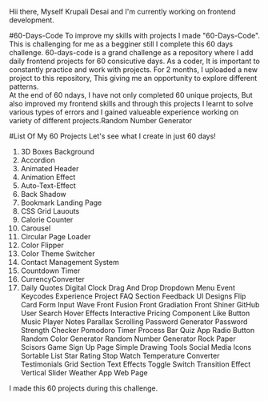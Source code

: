 Hii there, Myself Krupali Desai and I'm currently working on frontend development. 

#60-Days-Code
To improve my skills with projects I made "60-Days-Code". This is challenging for me as a begginer still I complete this 60 days challenge. 60-days-code is a grand challenge as a repository where I add  daily frontend projects for 60 consicutive days. As a coder, It is important to constantly practice and work with projects. For 2 months, I uploaded a new project to this repository, This giving me an opportunity to explore different patterns.   
At the end of 60 ndays, I have not only completed 60 unique projects, But also improved my frontend skills and through this projects I learnt to solve various types of errors and I gained valueable experience working on variety of different projects.Random Number Generator

#List Of My 60 Projects
Let's see what I create in just 60 days!
1. 3D Boxes Background
2. Accordion
3. Animated Header
4. Animation Effect
5. Auto-Text-Effect
6. Back Shadow
7. Bookmark Landing Page
8. CSS Grid Lauouts
9. Calorie Counter
10. Carousel
11. Circular Page Loader
12. Color Flipper
13. Color Theme Switcher
14. Contact Management System
15. Countdown Timer
16. CurrencyConverter
17. Daily Quotes
Digital Clock
Drag And Drop
Dropdown Menu
Event Keycodes
Experience Project
FAQ Section
Feedback UI Designs
Flip Card
Form Input Wave
Front Fusion
Front Gradiation
Front Shiner
GitHub User Search
Hover Effects
Interactive Pricing Component
Like Button
Music Player
Notes
Parallax Scrolling
Password Generator
Password Strength Checker
Pomodoro Timer
Process Bar
Quiz App
Radio Button
Random Color Generator
Random Number Generator
Rock Paper Scisors Game
Sign Up Page
Simple Drawing Tools
Social Media Icons
Sortable List
Star Rating
Stop Watch
Temperature Converter
Testimonials Grid Section
Text Effects
Toggle Switch
Transition Effect
Vertical Slider
Weather App
Web Page

I made this 60 projects during this challenge. 

